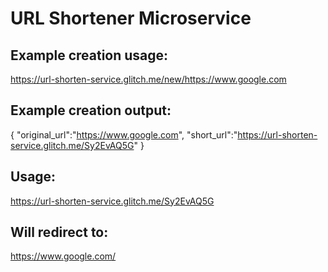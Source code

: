 URL Shortener Microservice
==========================


Example creation usage:
------------

https://url-shorten-service.glitch.me/new/https://www.google.com

Example creation output:
------------

{ "original_url":"https://www.google.com", "short_url":"https://url-shorten-service.glitch.me/Sy2EvAQ5G" }

Usage:
------------

https://url-shorten-service.glitch.me/Sy2EvAQ5G

Will redirect to:
------------

https://www.google.com/
